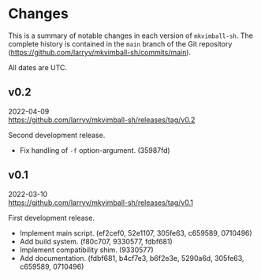 <!--
    CHANGES.md
    ----------

    SPDX-License-Identifier: CC0-1.0

    Written in 2022 by Lawrence Velazquez <vq@larryv.me>.

    To the extent possible under law, the author has dedicated all
    copyright and related and neighboring rights to this software to the
    public domain worldwide.  This software is distributed without any
    warranty.

    You should have received a copy of the CC0 Public Domain Dedication
    along with this software.  If not, see
    <https://creativecommons.org/publicdomain/zero/1.0/>.
-->

# Changes #

This is a summary of notable changes in each version of `mkvimball-sh`.
The complete history is contained in the `main` branch of the Git
repository (https://github.com/larryv/mkvimball-sh/commits/main).

All dates are UTC.


## v0.2 ##

2022-04-09  
https://github.com/larryv/mkvimball-sh/releases/tag/v0.2

Second development release.

-   Fix handling of `-f` option-argument.  (35987fd)


## v0.1 ##

2022-03-10  
https://github.com/larryv/mkvimball-sh/releases/tag/v0.1

First development release.

-   Implement main script.  (ef2cef0, 52e1107, 305fe63, c659589,
    0710496)
-   Add build system.  (f80c707, 9330577, fdbf681)
-   Implement compatibility shim.  (9330577)
-   Add documentation.  (fdbf681, b4cf7e3, b6f2e3e, 5290a6d, 305fe63,
    c659589, 0710496)
